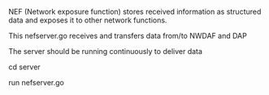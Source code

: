 NEF (Network exposure function) stores received information as structured data and exposes it to other network functions.

This nefserver.go receives and transfers data from/to NWDAF and DAP

The server should be running continuously to deliver data

cd server

run nefserver.go
